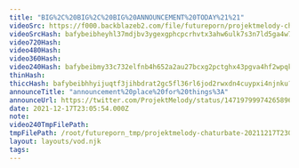 ```yaml
---
title: "BIG%2C%20BIG%2C%20BIG%20ANNOUNCEMENT%20TODAY%21%21"
videoSrc: https://f000.backblazeb2.com/file/futureporn/projektmelody-chaturbate-2021-12-17.mp4
videoSrcHash: bafybeibheyhl37mdjbv3ygexgphcpcrhvtx3ahw6ulk7s3n7ld5ga4w7ga?filename=projektmelody-chaturbate-20211217T230500Z-source.mp4
video720Hash: 
video480Hash: 
video360Hash: 
video240Hash: bafybeibmy33c732elfnb4h652a2au27bcxg2pctghx43pgva4hf2wpqkqu?filename=projektmelody-chaturbate-20211217T230500Z-240p.mp4
thinHash: 
thiccHash: bafybeibhhyijuqtf3jihbdrat2gc5fl36rl6jod2rwxdn4cuypxi4njnku?filename=20211217T230554Z-thicc.jpg
announceTitle: "announcement%20place%20for%20things%3A"
announceUrl: https://twitter.com/ProjektMelody/status/1471979997426589699
date: 2021-12-17T23:05:54.000Z
note: 
video240TmpFilePath: 
tmpFilePath: /root/futureporn_tmp/projektmelody-chaturbate-20211217T230554Z.mp4
layout: layouts/vod.njk
tags:
---
```


